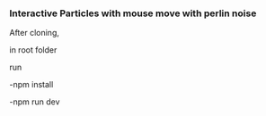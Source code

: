 ### Interactive Particles with mouse move with perlin noise

After cloning, 

in root folder 

run 

-npm install

-npm run dev 
